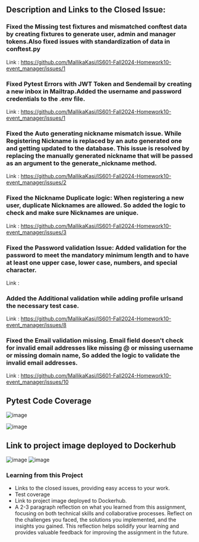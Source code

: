 
## Description and Links to the Closed Issue:

### Fixed the Missing test fixtures and mismatched conftest data by creating fixtures to generate user, admin and manager tokens.Also fixed issues with standardization of data in conftest.py

Link : https://github.com/MallikaKasi/IS601-Fall2024-Homework10-event_manager/issues/1

### Fixed Pytest Errors with JWT Token and Sendemail by creating a new inbox in Mailtrap.Added the username and password credentials to the .env file.

Link : https://github.com/MallikaKasi/IS601-Fall2024-Homework10-event_manager/issues/1

### Fixed the Auto generating nickname mismatch issue. While Registering Nickname is replaced by an auto generated one and getting updated to the database. This issue is resolved by replacing the manually generated nickname that will be passed as an argument to the generate_nickname method.

Link : https://github.com/MallikaKasi/IS601-Fall2024-Homework10-event_manager/issues/2

### Fixed the Nickname Duplicate logic: When registering a new user, duplicate Nicknames are allowed. So added the logic to check and make sure Nicknames are unique.

Link : https://github.com/MallikaKasi/IS601-Fall2024-Homework10-event_manager/issues/3

### Fixed the Password validation Issue: Added validation for the password to meet the mandatory minimum length and to have at least one upper case, lower case, numbers, and special character.

Link :[ ](https://github.com/MallikaKasi/IS601-Fall2024-Homework10-event_manager/issues/6)

### Added the Additional validation while adding profile urlsand the necessary test case.

Link : https://github.com/MallikaKasi/IS601-Fall2024-Homework10-event_manager/issues/8

### Fixed the Email validation missing. Email field doesn't check for invalid email addresses like missing @ or missing username or missing domain name, So added the logic to validate the invalid email addresses. 

Link : https://github.com/MallikaKasi/IS601-Fall2024-Homework10-event_manager/issues/10

## Pytest Code Coverage
![image](https://github.com/user-attachments/assets/25a6fb40-ccaa-442b-af1f-0729de329e1e)

![image](https://github.com/user-attachments/assets/7721d502-cf49-4d73-bd88-94eca4c02a78)


## Link to project image deployed to Dockerhub

![image](https://github.com/user-attachments/assets/aef25a17-f0c3-49a4-9921-1890deb6a965)
![image](https://github.com/user-attachments/assets/5731c9e6-effb-4bcd-8f02-49657e5a2898)

### Learning from this Project

  - Links to the closed issues, providing easy access to your work.
  - Test coverage 
  - Link to project image deployed to Dockerhub.
  - A 2-3 paragraph reflection on what you learned from this assignment, focusing on both technical skills and collaborative processes. Reflect on the challenges you faced, the solutions you implemented, and the insights you gained. This reflection helps solidify your learning and provides valuable feedback for improving the assignment in the future.



